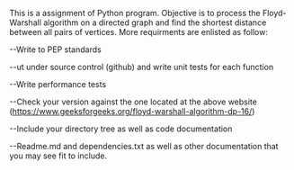 This is a assignment of Python program. Objective is to process the Floyd-Warshall algorithm on a directed graph and find the shortest distance between all pairs of vertices. More requirments are enlisted as follow:

--Write to PEP standards

--ut under source control (github) and write unit tests for each function

--Write performance tests

--Check your version against the one located at the above website (https://www.geeksforgeeks.org/floyd-warshall-algorithm-dp-16/)

--Include your directory tree as well as code documentation

--Readme.md and dependencies.txt as well as other documentation that you may see fit to include.


